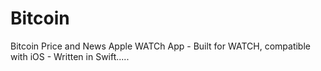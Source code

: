 # Bitcoin
Bitcoin Price and News Apple WATCh App - Built for WATCH, compatible with iOS - Written in Swift.....
